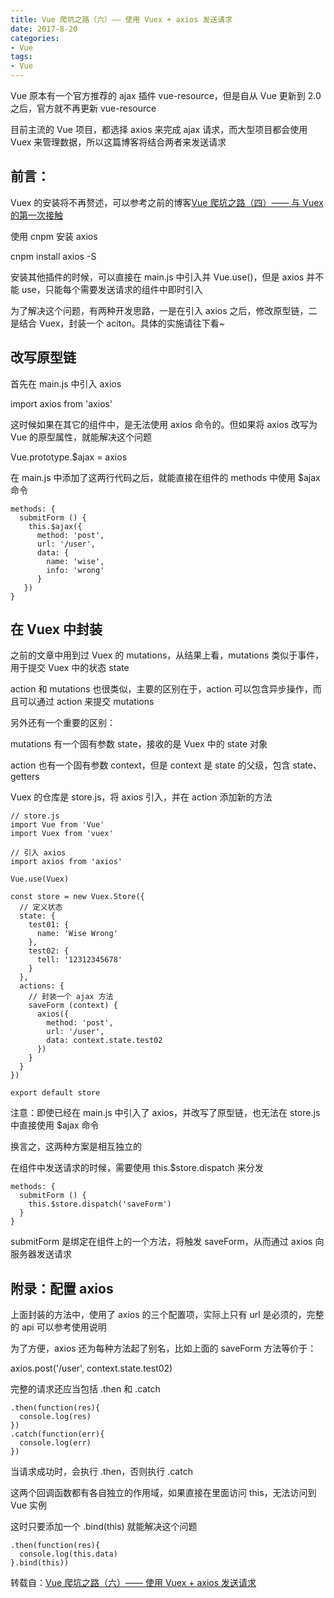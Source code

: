 ```yaml
---
title: Vue 爬坑之路（六）—— 使用 Vuex + axios 发送请求
date: 2017-8-20
categories:
- Vue
tags:
- Vue
---
```


Vue 原本有一个官方推荐的 ajax 插件 vue-resource，但是自从 Vue 更新到 2.0 之后，官方就不再更新 vue-resource

目前主流的 Vue 项目，都选择 axios 来完成 ajax 请求，而大型项目都会使用 Vuex 来管理数据，所以这篇博客将结合两者来发送请求



## 前言：

Vuex 的安装将不再赘述，可以参考之前的博客[Vue 爬坑之路（四）—— 与 Vuex 的第一次接触]()

使用 cnpm 安装 axios

cnpm install axios -S

安装其他插件的时候，可以直接在 main.js 中引入并 Vue.use()，但是 axios 并不能 use，只能每个需要发送请求的组件中即时引入

为了解决这个问题，有两种开发思路，一是在引入 axios 之后，修改原型链，二是结合 Vuex，封装一个 aciton。具体的实施请往下看~



## 改写原型链

首先在 main.js 中引入 axios

import axios from 'axios'

这时候如果在其它的组件中，是无法使用 axios 命令的。但如果将 axios 改写为 Vue 的原型属性，就能解决这个问题

Vue.prototype.$ajax = axios

在 main.js 中添加了这两行代码之后，就能直接在组件的 methods 中使用 $ajax 命令


```
methods: {
  submitForm () {
    this.$ajax({
      method: 'post',
      url: '/user',
      data: {
        name: 'wise',
        info: 'wrong'
      }
   })
}
```




## 在 Vuex 中封装

之前的文章中用到过 Vuex 的 mutations，从结果上看，mutations 类似于事件，用于提交 Vuex 中的状态 state

action 和 mutations 也很类似，主要的区别在于，action 可以包含异步操作，而且可以通过 action 来提交 mutations

另外还有一个重要的区别：

mutations 有一个固有参数 state，接收的是 Vuex 中的 state 对象

action 也有一个固有参数 context，但是 context 是 state 的父级，包含  state、getters



Vuex 的仓库是 store.js，将 axios 引入，并在 action 添加新的方法


```
// store.js
import Vue from 'Vue'
import Vuex from 'vuex'

// 引入 axios
import axios from 'axios'

Vue.use(Vuex)

const store = new Vuex.Store({
  // 定义状态
  state: {
    test01: {
      name: 'Wise Wrong'
    },
    test02: {
      tell: '12312345678'
    }
  },
  actions: {
    // 封装一个 ajax 方法
    saveForm (context) {
      axios({
        method: 'post',
        url: '/user',
        data: context.state.test02
      })
    }
  }
})

export default store

```

注意：即使已经在 main.js 中引入了 axios，并改写了原型链，也无法在 store.js 中直接使用 $ajax 命令

换言之，这两种方案是相互独立的


在组件中发送请求的时候，需要使用 this.$store.dispatch 来分发

```
methods: {
  submitForm () {
    this.$store.dispatch('saveForm')
  }
}
```

submitForm 是绑定在组件上的一个方法，将触发 saveForm，从而通过 axios 向服务器发送请求


## 附录：配置 axios

上面封装的方法中，使用了 axios 的三个配置项，实际上只有 url 是必须的，完整的 api 可以参考使用说明

为了方便，axios 还为每种方法起了别名，比如上面的 saveForm 方法等价于：

axios.post('/user', context.state.test02)

完整的请求还应当包括 .then 和 .catch
```
.then(function(res){
  console.log(res)
})
.catch(function(err){
  console.log(err)
})
```

当请求成功时，会执行 .then，否则执行 .catch

这两个回调函数都有各自独立的作用域，如果直接在里面访问 this，无法访问到 Vue 实例

这时只要添加一个 .bind(this) 就能解决这个问题

```
.then(function(res){
  console.log(this.data)
}.bind(this))
```

转载自：[Vue 爬坑之路（六）—— 使用 Vuex + axios 发送请求](http://www.cnblogs.com/wisewrong/p/6402183.html)